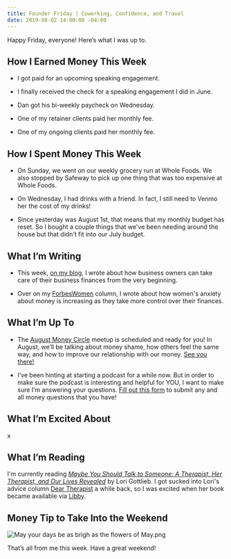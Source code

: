 ```yaml
---
title: Founder Friday | Coworking, Confidence, and Travel
date: 2019-08-02 14:00:00 -04:00
---
```


Happy Friday, everyone! Here’s what I was up to.

## How I Earned Money This Week

* I got paid for an upcoming speaking engagement.

* I finally received the check for a speaking engagement I did in June.

* Dan got his bi-weekly paycheck on Wednesday.

* One of my retainer clients paid her monthly fee.

* One of my ongoing clients paid her monthly fee.

## **How I Spent Money This Week**

* On Sunday, we went on our weekly grocery run at Whole Foods. We also stopped by Safeway to pick up one thing that was too expensive at Whole Foods. 

* On Wednesday,  I had drinks with a friend. In fact, I still need to Venmo her the cost of my drinks!

* Since yesterday was August 1st, that means that my monthly budget has reset. So I bought a couple things that we've been needing around the house but that didn't fit into our July budget.

## **What I’m Writing**

* This week, [on my blog](https://www.maggiegermano.com/blog/how-to-manage-your-business-finances-as-an-entrepreneur/), I wrote about how business owners can take care of their business finances from the very beginning.

* Over on my [ForbesWomen](https://www.forbes.com/sites/maggiegermano/2019/07/29/how-women-can-improve-their-financial-optimism-despite-growing-anxieties/) column, I wrote about how women's anxiety about money is increasing as they take more control over their finances. 

## **What I’m Up To**

* The [August Money Circle](https://www.eventbrite.com/e/money-circle-dealing-with-money-shame-tickets-66476917249) meetup is scheduled and ready for you! In August, we’ll be talking about money shame, how others feel the same way, and how to improve our relationship with our money. [See you there!](https://www.eventbrite.com/e/money-circle-dealing-with-money-shame-tickets-66476917249)

* I’ve been hinting at starting a podcast for a while now. But in order to make sure the podcast is interesting and helpful for YOU, I want to make sure I’m answering your questions. [Fill out this form](https://docs.google.com/forms/d/e/1FAIpQLSf75z5itnYO-XOLStoqY5FXwuf8YI37ye5OD21Wv7tBGAqIVQ/viewform?usp=sf_link) to submit any and all money questions that you have!

## **What I’m Excited About**

x

## **What I’m Reading**

I'm currently reading *[Maybe You Should Talk to Someone: A Therapist, Her Therapist, and Our Lives Revealed](https://www.goodreads.com/book/show/37570546-maybe-you-should-talk-to-someone)* by Lori Gottlieb. I got sucked into Lori's advice column [Dear Therapist](https://www.theatlantic.com/category/dear-therapist/) a while back, so I was excited when her book became available via [Libby](https://meet.libbyapp.com/). 

## **Money Tip to Take Into the Weekend**

![May your days be as brigh as the flowers of May.png](/uploads/May%20your%20days%20be%20as%20brigh%20as%20the%20flowers%20of%20May.png)

That’s all from me this week. Have a great weekend!